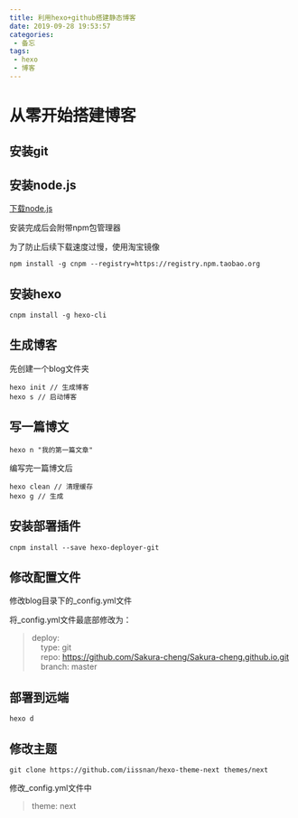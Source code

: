 ```yaml
---
title: 利用hexo+github搭建静态博客
date: 2019-09-28 19:53:57
categories:
 - 备忘
tags: 
 - hexo
 - 博客
---
```


# 从零开始搭建博客
<!-- more -->
## 安装git

## 安装node.js
[下载node.js](http://nodejs.cn/download/)

安装完成后会附带npm包管理器

为了防止后续下载速度过慢，使用淘宝镜像
```
npm install -g cnpm --registry=https://registry.npm.taobao.org
```

## 安装hexo
```
cnpm install -g hexo-cli
```

## 生成博客
先创建一个blog文件夹

```
hexo init // 生成博客
hexo s // 启动博客
```

## 写一篇博文
```
hexo n "我的第一篇文章"
```
编写完一篇博文后
```
hexo clean // 清理缓存
hexo g // 生成
```

## 安装部署插件
```
cnpm install --save hexo-deployer-git
```

## 修改配置文件
修改blog目录下的_config.yml文件

将_config.yml文件最底部修改为：  
> deploy:  
> &nbsp;&nbsp;&nbsp;&nbsp;type: git  
> &nbsp;&nbsp;&nbsp;&nbsp;repo: https://github.com/Sakura-cheng/Sakura-cheng.github.io.git  
> &nbsp;&nbsp;&nbsp;&nbsp;branch: master

## 部署到远端
```
hexo d
```

## 修改主题
```
git clone https://github.com/iissnan/hexo-theme-next themes/next
```

修改_config.yml文件中
> theme: next